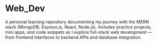 # Web_Dev
A personal learning repository documenting my journey with the MERN stack (MongoDB, Express.js, React, Node.js). Includes practice projects, mini apps, and code snippets as I explore full-stack web development — from frontend interfaces to backend APIs and database integration.
